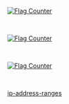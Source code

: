 

<a href="http://s05.flagcounter.com/more/Ep"><img src="https://s05.flagcounter.com/count2/Ep/bg_373737/txt_F2F2F2/border_373737/columns_3/maxflags_12/viewers_0/labels_0/pageviews_1/flags_0/percent_0/" alt="Flag Counter" border="0"></a>


<br />


<a href="http://s05.flagcounter.com/more/Ep"><img src="https://s05.flagcounter.com/mini/Ep/bg_373737/txt_F2F2F2/border_373737/flags_0/" alt="Flag Counter" border="0"></a>


<br />


<a href="http://s05.flagcounter.com/more/Ep"><img src="https://s05.flagcounter.com/count2/Ep/bg_373737/txt_F2F2F2/border_373737/columns_5/maxflags_180/viewers_0/labels_0/pageviews_1/flags_1/percent_0/" alt="Flag Counter" border="0"></a>


<br />


[ip-address-ranges](https://lite.ip2location.com/ip-address-ranges-by-country)
